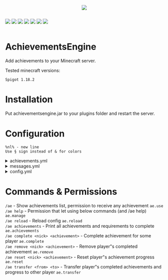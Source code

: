 <p align="center">
  <img src="https://i.imgur.com/FRDyMxv.png">
</p>

<div style="display:inline-block">
  <p align="center">
    <img src="https://img.shields.io/github/v/release/qWojtpl/achievementsengine">
    <img src="https://img.shields.io/github/languages/top/qWojtpl/achievementsengine">
    <img src="https://img.shields.io/github/repo-size/qWojtpl/achievementsengine">
  </p>
</div>
<div style="display:inline-block">
  <p align="center">
    <img src="https://img.shields.io/github/downloads/qWojtpl/achievementsengine/latest/total">
    <img src="https://img.shields.io/github/commit-activity/m/qWojtpl/achievementsengine">
    <img src="https://img.shields.io/github/commits-since/qWojtpl/achievementsengine/latest">
    <img src="https://img.shields.io/github/last-commit/qWojtpl/achievementsengine">
  </p>
</div>

<br>

# AchievementsEngine

<p>Add achievements to your Minecraft server.</p>
<p>Tested minecraft versions: </p> 

`Spigot 1.18.2`

# Installation

<p>Put achievementsengine.jar to your plugins folder and restart the server.</p>

# Configuration

`%nl% - new line`<br>
`Use § sign instead of & for colors`

<details><summary>achievements.yml</summary>
<br>

`* means anything, eg. kill 10 * (means kill 10 any entity), drop 64 * (means drop 64 of any item)`<br>
`*% means anything like, eg. break 64 *%ore (means break 64 any block which name contains ore)`
<br>

## Supported events:

```java
- join        // Join event, eg. join 1 server
- kill*       // Kill event, eg. kill 20 zombie named Super Zombie!!
- break       // Break block event, eg. break 64 dirt
- place       // Place block event, eg. place 128 spruce_log
- pickup*     // Pickup (how many items, not how many times) item event, eg. pickup 32 slime_ball
- T_pickup*   // Pickup (how many times, not how many items) item event, eg. T_pickup 5 dirt
- drop*       // Drop (how many items, not how many times) item event, eg. drop 64 stone
- T_drop*     // Drop (how many times, not how many items) item event, eg. T_drop 10 diamond_sword
- craft*      // Craft (how many items, not how many times) item event, eg. craft 1 cake
- T_craft*    // Craft (how many times, now how many items) item event, eg. craft 10 diamond_pickaxe
- enchant*    // Enchant item event, eg. enchant 1 diamond_sword named Magic sword!
- fish        // Fish (using fishing rod) event, eg. fish 64 pufferfish
- catch       // Catch (using fishing rod) entity, eg. catch 10 wolf
- shoot*      // Shoot event, eg. shoot 20 bow
- throw       // Throw event, eg. throw 64 snowball, throw 10 trident
- command     // Send command event (without arguments), eg. command 30 /ae
- chat        // Send chat message event, eg. chat 10 Wiggle-Wiggle
- breed       // Breed animals event, eg. breed 10 cow
- complete    // Complete achievement event, eg. complete 1 <other achievement key>
- sign        // Edit sign event, eg. sign 10 This is my house
```

<sup>* - event that supports names, eg. `kill 1 villager named Some Villager`</sup>

## YML Fields:

<b>
Every key must be child of "achievements"<br>
Before below fields add parent key<br>
</b>
<br>

`enabled` - Mark if achievemnt is enabled<br>
`name` - Achievement name<br>
`description` - Achievement description<br>
`item` - GUI item (default is bedrock)<br>
`showProgress` - If true shows the progress in GUI and e<br>
`announceProgress` - If true announce when player will progress in achievement by sending chat message to him<br>
`requiredProgress` - Is a number. You can specify what sum of progress player need to complete this achievement. Set to 0 to disable.<br>

In this case player needs to mine total 10 of these ores
Player can mine 5 iron ores and 5 gold ores to complete this achievement

```yml
requiredProgress: 10
events:
- break 10 iron_ore
- break 10 gold_ore
```

`events` - List of events required to complete this achievement (syntax: {EVENT} {HOW_MANY_TIMES} {BLOCK/ENTITY/ITEM/TEXT} [named] [TEXT]), eg.<br>

```yml
events:
- break 64 dirt
- fish 10 cod
```

`actions` - List of actions (commands) which will be fired when player will complete achievement<br>

<b>
{0} - player nickname<br>
{1} - achievement name
</b>

```yml
actions:
- say {0} completed achievement {1}!
- give {0} minecraft:diamond 1
```

## Example configuration:

```yml
achievements:
  '0':
    enabled: true
    name: '§6§lMarksman'
    description: '§aShoot 64 times from bow%nl%§aRewards:%nl%§b12 diamonds'
    item: BOW
    showProgress: false
    announceProgress: false
    events:
    - shoot 64 bow
    actions:
    - give {0} minecraft:diamond 12
  'fisherman':
    enabled: true
    name: '§1§lFisherman'
    description: '§aFish 50 cods%nl%§aRewards:%nl%§232 emeralds'
    item: FISHING_ROD
    showProgress: true
    announceProgress: tre
    events:
    - fish 50 cod
    actions:
    - give {0} minecraft:emerald 32
  'fame':
    enabled: true
    name: '§6§lIm fame!'
    description: '§aComplete all achievements'
    item: GOLD_BLOCK
    showProgress: false
    announceProgress: false
    events:
    - complete 1 0
    - complete 1 fisherman
    actions:
    - give {0} minecraft:gold_block 64
    - 'say {0} Completed all achievements! ;O'
```

## Default configuration:

```yml
achievements:
  '0':
    enabled: true
    name: §2§lSample Achievement
    description: §aUse /ae command and get 1 diamond.
    item: BEDROCK
    showProgress: false
    announceProgress: false
    events:
    - command 1 /ae
    actions:
    - give {0} minecraft:diamond 1
```

</details>

<details><summary>messages.yml</summary>

## YML Fields:

<b>
Every field must be child of "messages"<br>
</b>
<br>

`prefix` - Commands prefix.<br>
`gui-title` - GUI title<br>
`gui-next` - Next GUI page<br>
`gui-previous` - Previous GUI page<br>
`complete-message` - Complete achievement chat message. {0} is achievement name, {1} is description, {2} is events, {3} is actions<br>
`progress-message` - Progress achievement chat message. {0} is achievement name<br>
`progress` - Progress (text in GUI)<br>
`progress-field-prefix`: Prefix in GUI progress list<br>
`completed` - Completed (text in GUI)<br>
`not-downloaded` - Let the user know that his data is not downloaded yet (mostly for SQL)<br>

## Default configuration:

```yml
messages:
  prefix: '§2[§6AchievementsEngine§2] '
  gui-title: Achievements (Page {0}/{1})
  gui-next: §f§lNext page
  gui-previous: §f§lPrevious page
  complete-message: "§6§k--------------%nl%%nl%§a§lNew achievement!%nl%§a§lUnlocked:
    {0}%nl%%nl%§6§k--------------"
  progress-message: §aYou made progress in achievement {0}§a!
  progress: "§6§lProgress:"
  progress-field-prefix: §7§l- §b
  completed: §aCOMPLETED!
  not-downloaded: '§cWhoaa! Not too fast? Your data is not downloaded yet, please try again later!'
```

</details>

<details><summary>config.yml</summary>
<br>

`useYAML` - When set to true plugin will be using YAML to save data<br>
`useSQL` - When set to true plugin will be using SQL to save data<br>
`saveInterval` - Interval between data saves (in seconds)<br>
`logSave` - When set to true every save will send message to console<br>
`keepPlayersInMemory` - When set to true, all player's states (completed achievements, progress) etc. is saved in memory. When set to false it destroys when player left the server<br>
`disableOnException` - If set to true then when SQL exception appear the plugin will be disabled<br>

## Default configuration:

```yml
config:
  useYAML: true
  useSQL: false
  saveInterval: 300 # 5 minutes
  logSave: true
  keepPlayersInMemory: false
  disableOnException: true

sql:
  host: ''
  user: ''
  password: ''
  database: ''
  port: 3306
```

</details>

# Commands & Permissions

`/ae`                                - Show achievements list, permission to receive any achievement `ae.use`<br> 
`/ae help`                           - Permission that let using below commands (and /ae help) `ae.manage`<br> 
`/ae reload`                         - Reload config `ae.reload`<br>
`/ae achievements`                   - Print all achievements and requirements to complete `ae.achievements`<br>
`/ae complete <nick> <achievement>`  - Complete achievement for some player `ae.complete`<br>
`/ae remove <nick> <achievement>`    - Remove player"s completed achievement `ae.remove`<br>
`/ae reset <nick> <achievement>`     - Reset player"s achievement progress `ae.reset`<br>
`/ae transfer <from> <to>`           - Transfer player"s completed achievements and progress to other player `ae.transfer`<br>
